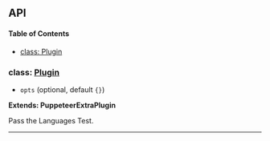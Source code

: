 ## API

<!-- Generated by documentation.js. Update this documentation by updating the source code. -->

#### Table of Contents

-   [class: Plugin](#class-plugin)

### class: [Plugin](https://github.com/berstend/puppeteer-extra/blob/790777a5d72ef5d0c2be01baf8fdc594a41af96a/packages/puppeteer-extra-plugin-stealth/evasions/navigator.languages/index.js#L8-L25)

-   `opts`   (optional, default `{}`)

**Extends: PuppeteerExtraPlugin**

Pass the Languages Test.

* * *

